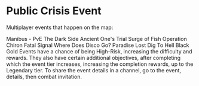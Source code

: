 # Public Crisis Event

Multiplayer events that happen on the map:

Manibus - PvE
The Dark Side
Ancient One's Trial
Surge of Fish
Operation Chiron
Fatal Signal
Where Does Disco Go?
Paradise Lost
Dig To Hell
Black Gold
Events have a chance of being High-Risk, increasing the difficulty and rewards. They also have certain additional objectives, after completing which the event tier increases, increasing the completion rewards, up to the Legendary tier. To share the event details in a channel, go to the event, details, then combat invitation.
